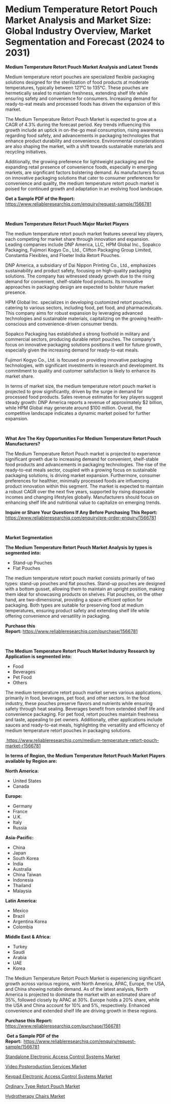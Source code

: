 <p><h1>Medium Temperature Retort Pouch Market Analysis and Market Size: Global Industry Overview, Market Segmentation and Forecast (2024 to 2031)</h1></p><p><strong>Medium Temperature Retort Pouch Market Analysis and Latest Trends</strong></p>
<p><p>Medium temperature retort pouches are specialized flexible packaging solutions designed for the sterilization of food products at moderate temperatures, typically between 121°C to 135°C. These pouches are hermetically sealed to maintain freshness, extending shelf life while ensuring safety and convenience for consumers. Increasing demand for ready-to-eat meals and processed foods has driven the expansion of this market.</p><p>The Medium Temperature Retort Pouch Market is expected to grow at a CAGR of 4.3% during the forecast period. Key trends influencing this growth include an uptick in on-the-go meal consumption, rising awareness regarding food safety, and advancements in packaging technologies that enhance product durability and convenience. Environmental considerations are also shaping the market, with a shift towards sustainable materials and recycling initiatives.</p><p>Additionally, the growing preference for lightweight packaging and the expanding retail presence of convenience foods, especially in emerging markets, are significant factors bolstering demand. As manufacturers focus on innovative packaging solutions that cater to consumer preferences for convenience and quality, the medium temperature retort pouch market is poised for continued growth and adaptation in an evolving food landscape.</p></p>
<p><strong>Get a Sample PDF of the Report:&nbsp;</strong> <a href="https://www.reliableresearchiq.com/enquiry/request-sample/1566781">https://www.reliableresearchiq.com/enquiry/request-sample/1566781</a></p>
<p>&nbsp;</p>
<p><strong>Medium Temperature Retort Pouch Major Market Players</strong></p>
<p><p>The medium temperature retort pouch market features several key players, each competing for market share through innovation and expansion. Leading companies include DNP America, LLC, HPM Global Inc., Sopakco Packaging, Fujimori Kogyo Co., Ltd., Clifton Packaging Group Limited, Constantia Flexibles, and Floeter India Retort Pouches.</p><p>DNP America, a subsidiary of Dai Nippon Printing Co., Ltd., emphasizes sustainability and product safety, focusing on high-quality packaging solutions. The company has witnessed steady growth due to the rising demand for convenient, shelf-stable food products. Its innovative approaches in packaging design are expected to bolster future market presence.</p><p>HPM Global Inc. specializes in developing customized retort pouches, catering to various sectors, including food, pet food, and pharmaceuticals. This company aims for robust expansion by leveraging advanced technologies and sustainable materials, capitalizing on the growing health-conscious and convenience-driven consumer trends.</p><p>Sopakco Packaging has established a strong foothold in military and commercial sectors, producing durable retort pouches. The company's focus on innovative packaging solutions positions it well for future growth, especially given the increasing demand for ready-to-eat meals.</p><p>Fujimori Kogyo Co., Ltd. is focused on providing innovative packaging technologies, with significant investments in research and development. Its commitment to quality and customer satisfaction is likely to enhance its market share.</p><p>In terms of market size, the medium temperature retort pouch market is projected to grow significantly, driven by the surge in demand for processed food products. Sales revenue estimates for key players suggest steady growth: DNP America reports a revenue of approximately $2 billion, while HPM Global may generate around $100 million. Overall, the competitive landscape indicates a dynamic market poised for further expansion.</p></p>
<p>&nbsp;</p>
<p><strong>What Are The Key Opportunities For Medium Temperature Retort Pouch Manufacturers?</strong></p>
<p><p>The Medium Temperature Retort Pouch market is projected to experience significant growth due to increasing demand for convenient, shelf-stable food products and advancements in packaging technologies. The rise of the ready-to-eat meals sector, coupled with a growing focus on sustainable packaging solutions, is driving market expansion. Furthermore, consumer preferences for healthier, minimally processed foods are influencing product innovation within this segment. The market is expected to maintain a robust CAGR over the next five years, supported by rising disposable incomes and changing lifestyles globally. Manufacturers should focus on enhancing shelf life and nutritional value to capitalize on emerging trends.</p></p>
<p><strong>Inquire or Share Your Questions If Any Before Purchasing This Report:</strong> <a href="https://www.reliableresearchiq.com/enquiry/pre-order-enquiry/1566781">https://www.reliableresearchiq.com/enquiry/pre-order-enquiry/1566781</a></p>
<p>&nbsp;</p>
<p><strong>Market Segmentation</strong></p>
<p><strong>The Medium Temperature Retort Pouch Market Analysis by types is segmented into:</strong></p>
<p><ul><li>Stand-up Pouches</li><li>Flat Pouches</li></ul></p>
<p><p>The medium temperature retort pouch market consists primarily of two types: stand-up pouches and flat pouches. Stand-up pouches are designed with a bottom gusset, allowing them to maintain an upright position, making them ideal for showcasing products on shelves. Flat pouches, on the other hand, are two-dimensional, providing a space-efficient option for packaging. Both types are suitable for preserving food at medium temperatures, ensuring product safety and extending shelf life while offering convenience and versatility in packaging.</p></p>
<p><strong>Purchase this Report:&nbsp;</strong><a href="https://www.reliableresearchiq.com/purchase/1566781">https://www.reliableresearchiq.com/purchase/1566781</a></p>
<p>&nbsp;</p>
<p><strong>The Medium Temperature Retort Pouch Market Industry Research by Application is segmented into:</strong></p>
<p><ul><li>Food</li><li>Beverages</li><li>Pet Food</li><li>Others</li></ul></p>
<p><p>The medium temperature retort pouch market serves various applications, primarily in food, beverages, pet food, and other sectors. In the food industry, these pouches preserve flavors and nutrients while ensuring safety through heat sealing. Beverages benefit from extended shelf life and convenience packaging. For pet food, retort pouches maintain freshness and taste, appealing to pet owners. Additionally, other applications include sauces and ready-to-eat meals, highlighting the versatility and efficiency of medium temperature retort pouches in packaging solutions.</p></p>
<p><a href="https://www.reliableresearchiq.com/medium-temperature-retort-pouch-market-r1566781">&nbsp;https://www.reliableresearchiq.com/medium-temperature-retort-pouch-market-r1566781</a></p>
<p><strong>In terms of Region, the Medium Temperature Retort Pouch Market Players available by Region are:</strong></p>
<p>
    <p> <strong> North America: </strong>
        <ul>
            <li>United States</li>
            <li>Canada</li>
        </ul>
        </p> 
    <p> <strong> Europe: </strong>
        <ul>
            <li>Germany</li>
            <li>France</li>
            <li>U.K.</li>
            <li>Italy</li>
            <li>Russia</li>
        </ul>
        </p> 
    <p> <strong> Asia-Pacific: </strong>
        <ul>
            <li>China</li>
            <li>Japan</li>
            <li>South Korea</li>
            <li>India</li>
            <li>Australia</li>
            <li>China Taiwan</li>
            <li>Indonesia</li>
            <li>Thailand</li>
            <li>Malaysia</li>
        </ul>
        </p> 
    <p> <strong> Latin America: </strong>
        <ul>
            <li>Mexico</li>
            <li>Brazil</li>
            <li>Argentina Korea</li>
            <li>Colombia</li>
        </ul>
        </p> 
    <p> <strong> Middle East & Africa: </strong>
        <ul>
            <li>Turkey</li>
            <li>Saudi</li>
            <li>Arabia</li>
            <li>UAE</li>
            <li>Korea</li>
        </ul>
    </p>
    </p>
<p><p>The Medium Temperature Retort Pouch Market is experiencing significant growth across various regions, with North America, APAC, Europe, the USA, and China showing notable demand. As of the latest analysis, North America is projected to dominate the market with an estimated share of 35%, followed closely by APAC at 30%. Europe holds a 20% share, while the USA and China account for 10% and 5%, respectively. Enhanced convenience and extended shelf life are driving growth in these regions.</p></p>
<p><strong>Purchase this Report: </strong><a href="https://www.reliableresearchiq.com/purchase/1566781">https://www.reliableresearchiq.com/purchase/1566781</a></p>
<p>&nbsp;<strong>Get a Sample PDF of the Report:&nbsp;&nbsp;</strong><a href="https://www.reliableresearchiq.com/enquiry/request-sample/1566781">https://www.reliableresearchiq.com/enquiry/request-sample/1566781</a></p>
<p><strong></strong></p>
<p><p><a href="https://medium.com/@marcelefueye/global-standalone-electronic-access-control-systems-market-trends-forecasts-and-market-strategic-218ec7ee932d">Standalone Electronic Access Control Systems Market</a></p><p><a href="https://issuu.com/reportprime-2/docs/video-postproduction-services-marke_06d8080ac29df1">Video Postproduction Services Market</a></p><p><a href="https://medium.com/@marcelefueye/emerging-keypad-electronic-access-control-systems-market-opportunities-market-analysis-for-311dc691a50c">Keypad Electronic Access Control Systems Market</a></p><p><a href="https://github.com/NathanColeman327/Market-Research-Report-List-1/blob/main/ordinary-type-retort-pouch-market.md">Ordinary Type Retort Pouch Market</a></p><p><a href="https://www.linkedin.com/pulse/booming-hydrotherapy-chairs-market-sector-analysis-growth-9ssoe">Hydrotherapy Chairs Market</a></p></p>